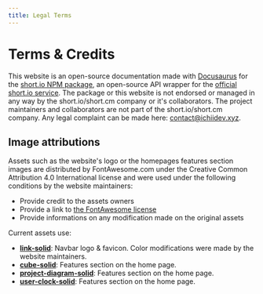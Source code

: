 ```yaml
---
title: Legal Terms
---
```


# Terms & Credits

This website is an open-source documentation made with [Docusaurus](https://docusaurus.io) for the [short.io NPM package](https://github.com/IchiiDev/short.io), an open-source API wrapper for the [official short.io service](https://short.io). The package or this website is not endorsed or managed in any way by the short.io/short.cm company or it's collaborators. The project maintainers and collaborators are not part of the short.io/short.cm company. Any legal complaint can be made here: [contact@ichiidev.xyz](mailto:contact@ichiidev.xyz).

## Image attributions
Assets such as the website's logo or the homepages features section images are distributed by FontAwesome.com under the Creative Common Attribution 4.0 International license and were used under the following conditions by the website maintainers:
- Provide credit to the assets owners
- Provide a link to [the FontAwesome license](https://fontawesome.com/license)
- Provide informations on any modification made on the original assets

Current assets use:
- [**link-solid**](https://fontawesome.com/icons/link): Navbar logo & favicon. Color modifications were made by the website maintainers.
- [**cube-solid**](https://fontawesome.com/icons/cube): Features section on the home page.
- [**project-diagram-solid**](https://fontawesome.com/icons/project-diagram): Features section on the home page.
- [**user-clock-solid**](https://fontawesome.com/icons/user-clock): Features section on the home page.